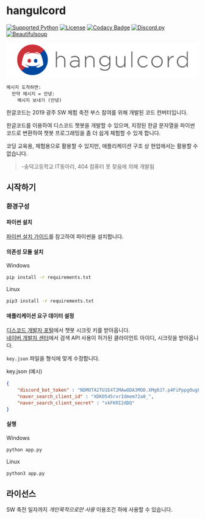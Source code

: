 hangulcord
====
[![Supported Python](https://img.shields.io/badge/python-3.5%20%7C%203.6%20%7C%203.7-blue.svg)](#)
[![License](https://img.shields.io/badge/license-limited-red.svg)](#라이선스)
[![Codacy Badge](https://api.codacy.com/project/badge/Grade/c814f3b50d4548eebcd52d6062d39d1a)](https://www.codacy.com/app/kpjhg0124/hangulcord?utm_source=github.com&amp;utm_medium=referral&amp;utm_content=404-sdok/hangulcord&amp;utm_campaign=Badge_Grade)
[![Discord.py](https://img.shields.io/badge/discord.py-1.0.1-lightgrey.svg)](https://github.com/Rapptz/discord.py)
[![Beautifulsoup](https://img.shields.io/badge/beautifulsoup4-4.7.1-lightgrey.svg)](#)

![Hangulcord Logo](./logo.png)

```
메시지 도착하면:
  만약 메시지 = 안녕:
    메시지 보내기 (안녕)
```

한글코드는 2019 광주 SW 체험 축전 부스 참여를 위해 개발된 코드 컨버터입니다.

한글코드를 이용하여 디스코드 챗봇을 개발할 수 있으며, 지정된 한글 문자열을 파이썬 코드로 변환하여 챗봇 프로그래밍을 좀 더 쉽게 체험할 수 있게 합니다.

코딩 교육용, 체험용으로 활용할 수 있지만, 애플리케이션 구조 상 현업에서는 활용할 수 없습니다.

> -숭덕고등학교 IT동아리, 404 컴퓨터 못 찾음에 의해 개발됨

시작하기
----

### 환경구성
#### 파이썬 설치
[파이썬 설치 가이드](https://github.com/Make-openNAMU/openNAMU-Guide/blob/master/articles/ko-kr/install-python.md)를 참고하여 파이썬을 설치합니다.

#### 의존성 모듈 설치
Windows

```bash
pip install -r requirements.txt
```

Linux

```bash
pip3 install -r requirements.txt
```

#### 애플리케이션 요구 데이터 설정
[디스코드 개발자 포털](https://discordapp.com/developers/applications/)에서 챗봇 시크릿 키를 받아옵니다.  
[네이버 개발자 센터](https://developers.naver.com/apps)에서 검색 API 사용이 허가된 클라이언트 아이디, 시크릿을 받아옵니다.

`key.json` 파일을 형식에 맞게 수정합니다.

key.json (예시)
```json
{
    "discord_bot_token" : "NDMOTA2TU1E4T2MAwODA3MOD.XMg0J7.p4FiPppgOugPSQF3s6ZWNtNhQI0",
    "naver_search_client_id" : "XDKO545rxrIdmem72a0_",
    "naver_search_client_secret" : "xkFKRI2dDQ"
}
```

#### 실행
Windows

```bash
python app.py
```

Linux
```bash
python3 app.py
```

라이선스
----
SW 축전 일자까지 _개인목적으로만 사용_ 이용조건 하에 사용할 수 있습니다.
